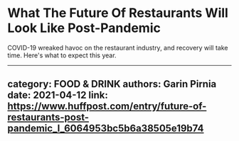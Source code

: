 # What The Future Of Restaurants Will Look Like Post-Pandemic

COVID-19 wreaked havoc on the restaurant industry, and recovery will take time. Here's what to expect this year.

---
category: FOOD & DRINK
authors: Garin Pirnia
date: 2021-04-12
link: https://www.huffpost.com/entry/future-of-restaurants-post-pandemic_l_6064953bc5b6a38505e19b74
---
